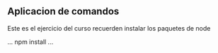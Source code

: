 ## Aplicacion de comandos
Este es el ejercicio del curso
recuerden instalar los paquetes de node 

...
npm install
...
